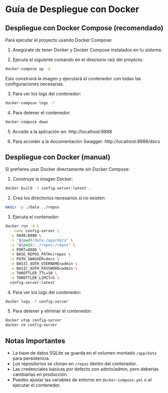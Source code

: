 # Guía de Despliegue con Docker

## Despliegue con Docker Compose (recomendado)

Para ejecutar el proyecto usando Docker Compose:

1. Asegúrate de tener Docker y Docker Compose instalados en tu sistema.

2. Ejecuta el siguiente comando en el directorio raíz del proyecto:

```bash
docker-compose up -d
```

Esto construirá la imagen y ejecutará el contenedor con todas las configuraciones necesarias.

3. Para ver los logs del contenedor:

```bash
docker-compose logs -f
```

4. Para detener el contenedor:

```bash
docker-compose down
```

5. Accede a la aplicación en: http://localhost:8888

6. Para acceder a la documentación Swagger: http://localhost:8888/docs

## Despliegue con Docker (manual)

Si prefieres usar Docker directamente sin Docker Compose:

1. Construye la imagen Docker:

```bash
docker build -t config-server:latest .
```

2. Crea los directorios necesarios si no existen:

```bash
mkdir -p ./data ../repos
```

3. Ejecuta el contenedor:

```bash
docker run -d \
  --name config-server \
  -p 8888:8888 \
  -v "$(pwd)/data:/app/data" \
  -v "$(pwd)/../repos:/repos" \
  -e PORT=8888 \
  -e BASE_REPOS_PATH=/repos \
  -e PATH_SWAGGER=docs \
  -e BASIC_AUTH_USERNAME=admin \
  -e BASIC_AUTH_PASSWORD=admin \
  -e THROTTLER_TTL=10 \
  -e THROTTLER_LIMIT=5 \
  config-server:latest
```

4. Para ver los logs del contenedor:

```bash
docker logs -f config-server
```

5. Para detener y eliminar el contenedor:

```bash
docker stop config-server
docker rm config-server
```

## Notas Importantes

- La base de datos SQLite se guarda en el volumen montado `/app/data` para persistencia.
- Los repositorios se clonan en `/repos` dentro del contenedor.
- Las credenciales básicas por defecto son admin/admin, pero deberías cambiarlas en producción.
- Puedes ajustar las variables de entorno en `docker-compose.yml` o al ejecutar el contenedor.
